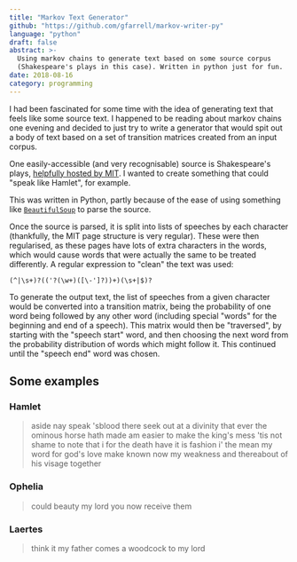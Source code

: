 ```yaml
---
title: "Markov Text Generator"
github: "https://github.com/gfarrell/markov-writer-py"
language: "python"
draft: false
abstract: >-
  Using markov chains to generate text based on some source corpus
  (Shakespeare's plays in this case). Written in python just for fun.
date: 2018-08-16
category: programming
---
```


I had been fascinated for some time with the idea of generating text
that feels like some source text. I happened to be reading about markov
chains one evening and decided to just try to write a generator that
would spit out a body of text based on a set of transition matrices
created from an input corpus.

One easily-accessible (and very recognisable) source is Shakespeare's
plays, [helpfully hosted by MIT](http://shakespeare.mit.edu). I wanted
to create something that could "speak like Hamlet", for example.

This was written in Python, partly because
of the ease of using something like
[`BeautifulSoup`](https://www.crummy.com/software/BeautifulSoup/) to
parse the source.

Once the source is parsed, it is split into lists of speeches by each
character (thankfully, the MIT page structure is very regular). These
were then regularised, as these pages have lots of extra characters in
the words, which would cause words that were actually the same to be
treated differently. A regular expression to "clean" the text was used:

    (^|\s+)?(('?(\w+)([\-']?))+)(\s+|$)?

To generate the output text, the list of speeches from a given character
would be converted into a transition matrix, being the probability of
one word being followed by any other word (including special "words"
for the beginning and end of a speech). This matrix would then be
"traversed", by starting with the "speech start" word, and then choosing
the next word from the probability distribution of words which might
follow it. This continued until the "speech end" word was chosen.

## Some examples

### Hamlet

> aside nay speak 'sblood there seek out at a divinity that ever the ominous horse hath made am easier to make the king's mess 'tis not shame to note that i for the death have it is fashion i' the mean my word for god's love make known now my weakness and thereabout of his visage together

### Ophelia

> could beauty my lord you now receive them

### Laertes

> think it my father comes a woodcock to my lord
